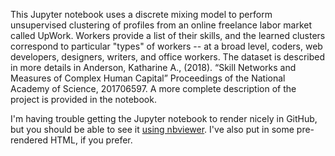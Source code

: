 This Jupyter notebook uses a discrete mixing model to perform unsupervised clustering of profiles from an online freelance labor market called UpWork. Workers provide a list of their skills, and the learned clusters correspond to particular "types" of workers -- at a broad level, coders, web developers, designers, writers, and office workers. The dataset is described in more details in Anderson, Katharine A., (2018). “Skill Networks and Measures of Complex Human Capital” Proceedings of the National Academy of Science, 201706597. A more complete description of the project is provided in the notebook.

I'm having trouble getting the Jupyter notebook to render nicely in GitHub, but you should be able to see it [using nbviewer](https://nbviewer.jupyter.org/github/rcoconnell/DMM/blob/master/Discrete%20Mixing.ipynb). I've also put in some pre-rendered HTML, if you prefer.
